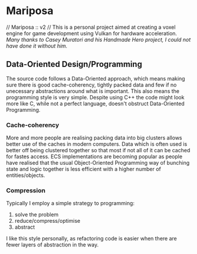 # Mariposa
 // Mariposa :: v2 //
This is a personal project aimed at creating a voxel engine for game development using Vulkan for hardware acceleration.
*Many thanks to Casey Muratori and his Handmade Hero project, I could not have done it without him.*

## Data-Oriented Design/Programming
The source code follows a Data-Oriented approach, which means making sure there is good cache-coherency, tightly packed data and
few if no unecessary abstractions around what is important. This also means the programming style is very simple. Despite using C++
the code might look more like C, while not a perfect language, doesn't obstruct Data-Oriented Programming.

### Cache-coherency
More and more people are realising packing data into big clusters allows better use of the caches in modern computers. Data which is often
used is better off being clustered together so that most if not all of it can be cached for fastes access. ECS implementations are becoming
popular as people have realised that the usual Object-Oriented Programming way of bunching state and logic together is less efficient with 
a higher number of entities/objects.

### Compression
Typically I employ a simple strategy to programming:
 1. solve the problem
 2. reduce/compress/optimise
 3. abstract
 
I like this style personally, as refactoring code is easier when there are fewer layers of abstraction in the way.
